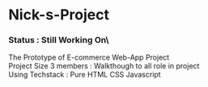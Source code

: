 # Nick-s-Project
### Status : Still Working On\
The Prototype of E-commerce Web-App Project\
Project Size 3 members : Walkthough to all role in project\
Using Techstack : Pure HTML CSS Javascript

